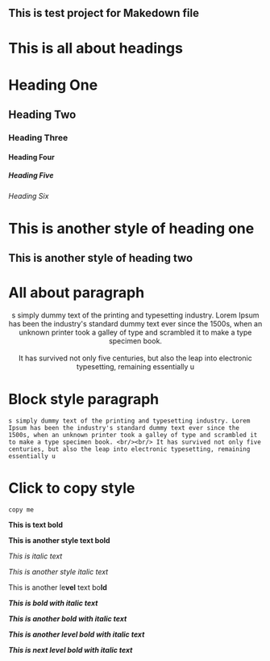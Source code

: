 ## This is test project for Makedown file
# This is all about headings

# Heading One
## Heading Two
### Heading Three
#### Heading Four
##### Heading Five
###### Heading Six

This is another style of heading one
====================================

This is another style of heading two
------------------------------------

# All about paragraph
<p align='center'>s simply dummy text of the printing and typesetting industry. Lorem Ipsum has been the industry's standard dummy text ever since the 1500s, when an unknown printer took a galley of type and scrambled it to make a type specimen book. <br/><br/> It has survived not only five centuries, but also the leap into electronic typesetting, remaining essentially u</p>


# Block style paragraph
    s simply dummy text of the printing and typesetting industry. Lorem Ipsum has been the industry's standard dummy text ever since the 1500s, when an unknown printer took a galley of type and scrambled it to make a type specimen book. <br/><br/> It has survived not only five centuries, but also the leap into electronic typesetting, remaining essentially u

# Click to copy style
    copy me



**This is text bold**

__This is another style text bold__



*This is italic text*

_This is another style italic text_

This is another le**vel** text bo**ld**

***This is bold with italic text***

___This is another bold with italic text___

*__This is another level bold with italic text__*

_**This is next level bold with italic text**_